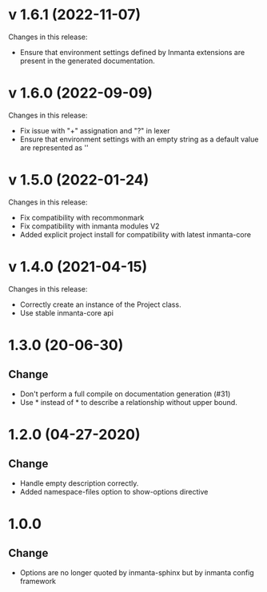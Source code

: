 # v 1.6.1 (2022-11-07)
Changes in this release:
- Ensure that environment settings defined by Inmanta extensions are present in the generated documentation.

# v 1.6.0 (2022-09-09)
Changes in this release:
- Fix issue with "+" assignation and "?" in lexer
- Ensure that environment settings with an empty string as a default value are represented as ''

# v 1.5.0 (2022-01-24)
Changes in this release:
- Fix compatibility with recommonmark
- Fix compatibility with inmanta modules V2
- Added explicit project install for compatibility with latest inmanta-core

# v 1.4.0 (2021-04-15)
Changes in this release:
 - Correctly create an instance of the Project class.
 - Use stable inmanta-core api

# 1.3.0 (20-06-30)

## Change
 - Don't perform a full compile on documentation generation (#31)
 - Use * instead of \* to describe a relationship without upper bound.

# 1.2.0 (04-27-2020)

## Change
 - Handle empty description correctly.
 - Added namespace-files option to show-options directive

# 1.0.0

## Change
 - Options are no longer quoted by inmanta-sphinx but by inmanta config framework
